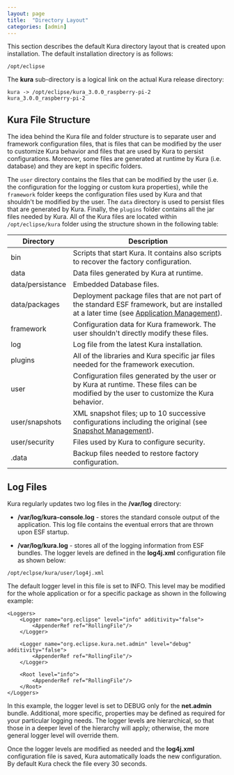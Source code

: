 ```yaml
---
layout: page
title:  "Directory Layout"
categories: [admin]
---
```


This section describes the default Kura directory layout that is created upon installation. The default installation directory is as follows:

```
/opt/eclipse
```

The **kura** sub-directory is a logical link on the actual Kura release directory:

```
kura -> /opt/eclipse/kura_3.0.0_raspberry-pi-2
kura_3.0.0_raspberry-pi-2
```

## Kura File Structure
The idea behind the Kura file and folder structure is to separate user and framework configuration files, that is files that can be modified by the user to customize Kura behavior and files that are used by Kura to persist configurations. Moreover, some files are generated at runtime by Kura (i.e. database) and they are kept in specific folders.

The ```user``` directory contains the files that can be modified by the user (i.e. the configuration for the logging or custom kura properties), while the ```framework``` folder keeps the configuration files used by Kura and that shouldn't be modified by the user. The ```data``` directory is used to persist files that are generated by Kura. Finally, the ```plugins``` folder contains all the jar files needed by Kura.
All of the Kura files are located within ```/opt/eclipse/kura``` folder using the structure shown in the following table:

Directory             | Description
----------------------|-----------------------------
bin                   | Scripts that start Kura. It contains also scripts to recover the factory configuration.
data                  | Data files generated by Kura at runtime.
data/persistance      | Embedded Database files.
data/packages         | Deployment package files that are not part of the standard ESF framework, but are installed at a later time (see [Application Management](application-management.html)).
framework             | Configuration data for Kura framework. The user shouldn't directly modify these files.
log                   | Log file from the latest Kura installation.
plugins               | All of the libraries and Kura specific jar files needed for the framework execution.
user                  | Configuration files generated by the user or by Kura at runtime. These files can be modified by the user to customize the Kura behavior.
user/snapshots        | XML snapshot files; up to 10 successive configurations including the original (see [Snapshot Management](snapshot-management.html)).
user/security         | Files used by Kura to configure security.
.data                 | Backup files needed to restore factory configuration.

## Log Files
Kura regularly updates two log files in the **/var/log** directory:

- **/var/log/kura-console.log** - stores the standard console output of the application. This log file contains the eventual errors that are thrown upon ESF startup.

- **/var/log/kura.log** - stores all of the logging information from ESF bundles. The logger levels are defined in the **log4j.xml** configuration file as shown below:

```
/opt/eclpse/kura/user/log4j.xml
```

The default logger level in this file is set to INFO. This level may be modified for the whole application or for a specific package as shown in the following example:

```
<Loggers>
    <Logger name="org.eclipse" level="info" additivity="false">
        <AppenderRef ref="RollingFile"/>
    </Logger>

    <Logger name="org.eclipse.kura.net.admin" level="debug" additivity="false">
        <AppenderRef ref="RollingFile"/>
    </Logger>

    <Root level="info">
        <AppenderRef ref="RollingFile"/>
    </Root>
</Loggers>
```

In this example, the logger level is set to DEBUG only for the **net.admin** bundle. Additional, more specific, properties may be defined as required for your particular logging needs. The logger levels are hierarchical, so that those in a deeper level of the hierarchy will apply; otherwise, the more general logger level will override them.

Once the logger levels are modified as needed and the **log4j.xml** configuration file is saved, Kura automatically loads the new configuration. By default Kura check the file every 30 seconds.
